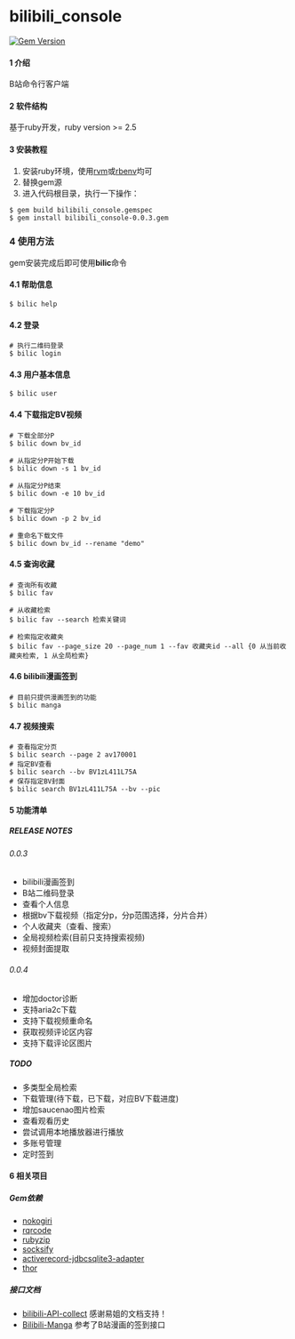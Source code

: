 # bilibili_console

[![Gem Version](https://img.shields.io/gem/v/bilibili_console.svg)][ruby-gems]

[ruby-gems]: https://rubygems.org/gems/bilibili_console

#### 1 介绍

B站命令行客户端

#### 2 软件结构

基于ruby开发，ruby version >= 2.5

#### 3 安装教程

1. 安装ruby环境，使用[rvm](https://ruby-china.org/wiki/rvm-guide)或[rbenv](https://ruby-china.org/wiki/rbenv-guide)均可
2. 替换gem源
3. 进入代码根目录，执行一下操作：

```shell
$ gem build bilibili_console.gemspec
$ gem install bilibili_console-0.0.3.gem
```

### 4 使用方法

gem安装完成后即可使用**bilic**命令

#### 4.1 帮助信息

```shell
$ bilic help
```

#### 4.2 登录

```shell
# 执行二维码登录
$ bilic login
```

#### 4.3 用户基本信息

```shell
$ bilic user
```

#### 4.4 下载指定BV视频

```shell
# 下载全部分P
$ bilic down bv_id

# 从指定分P开始下载
$ bilic down -s 1 bv_id

# 从指定分P结束
$ bilic down -e 10 bv_id

# 下载指定分P
$ bilic down -p 2 bv_id

# 重命名下载文件
$ bilic down bv_id --rename "demo"
```

#### 4.5 查询收藏

```shell
# 查询所有收藏
$ bilic fav

# 从收藏检索
$ bilic fav --search 检索关键词

# 检索指定收藏夹
$ bilic fav --page_size 20 --page_num 1 --fav 收藏夹id --all {0 从当前收藏夹检索, 1 从全局检索}
```

#### 4.6 bilibili漫画签到

```shell
# 目前只提供漫画签到的功能
$ bilic manga
```

#### 4.7 视频搜索

```shell
# 查看指定分页
$ bilic search --page 2 av170001
# 指定BV查看
$ bilic search --bv BV1zL411L75A
# 保存指定BV封面
$ bilic search BV1zL411L75A --bv --pic
```

#### 5 功能清单

##### RELEASE NOTES

###### 0.0.3

- bilibili漫画签到
- B站二维码登录
- 查看个人信息
- 根据bv下载视频（指定分p，分p范围选择，分片合并）
- 个人收藏夹（查看、搜索）
- 全局视频检索(目前只支持搜索视频)
- 视频封面提取

###### 0.0.4

- 增加doctor诊断
- 支持aria2c下载
- 支持下载视频重命名
- 获取视频评论区内容
- 支持下载评论区图片

##### TODO

- 多类型全局检索
- 下载管理(待下载，已下载，对应BV下载进度)
- 增加saucenao图片检索
- 查看观看历史
- 尝试调用本地播放器进行播放
- 多账号管理
- 定时签到

#### 6 相关项目

##### Gem依赖

* [nokogiri](https://github.com/sparklemotion/nokogiri)
* [rqrcode](https://github.com/whomwah/rqrcode/)
* [rubyzip](https://github.com/rubyzip/rubyzip)
* [socksify](https://github.com/astro/socksify-ruby)
* [activerecord-jdbcsqlite3-adapter](https://github.com/jruby/activerecord-jdbc-adapter)
* [thor](https://github.com/rails/thor)

##### 接口文档

* [bilibili-API-collect](https://github.com/SocialSisterYi/bilibili-API-collect) 感谢易姐的文档支持！
* [Bilibili-Manga](https://github.com/xkk2333/Bilibili-Manga) 参考了B站漫画的签到接口
